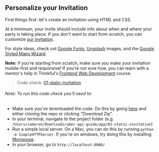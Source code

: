 ## Personalize your Invitation

First things first: let's create an invitation using HTML and CSS.

At a minimum, your invite should include info about when and where your party is taking place. If you don't want to start from scratch, you can customize [our invitation](https://github.com/Thinkful/uber-api-guide/tree/master/app/01-static-invitation).

For style ideas, check out [Google Fonts](http://www.google.com/fonts), [Unsplash](https://unsplash.com) images, and the [Google Styled Maps Wizard](http://gmaps-samples-v3.googlecode.com/svn/trunk/styledmaps/wizard/index.html).

__Note:__ If you're starting from scratch, make sure you make your invitation mobile-first and responsive! If you're not sure how, you can learn with a mentor's help in Thinkful's [Frontend Web Development](http://www.thinkful.com/web-development-course) course.

> Code check: [01-static-invitation](https://github.com/Thinkful/uber-api-guide/tree/master/app/01-static-invitation)

###### Note: To run this code check you'll need to:
- Make sure you've downloaded the code. Do this by going [here](https://github.com/Thinkful/uber-api-guide) and either cloning the repo or clicking "Download Zip".
- In your terminal, navigate to the project folder (e.g. `/Users/cameron/Downloads/uber-api-guide/app/01-static-invitation`)
- Run a simple local server. On a Mac, you can do this by running `python -m SimpleHTTPServer`. If you're on windows, try doing this by installing [Mongoose](https://code.google.com/p/mongoose/).
- In your browser, go to `http://localhost:8000/`